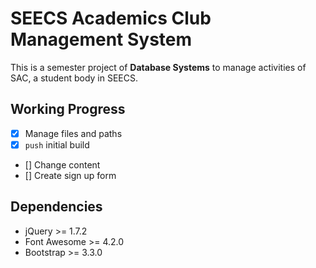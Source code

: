 SEECS Academics Club Management System
======
This is a semester project of **Database Systems** to manage activities of SAC, a student body in SEECS. <br/>

Working Progress
-------
- [x] Manage files and paths
- [x] `push` initial build
- [] Change content
- [] Create sign up form

Dependencies
------
* jQuery >= 1.7.2
* Font Awesome >= 4.2.0
* Bootstrap >= 3.3.0